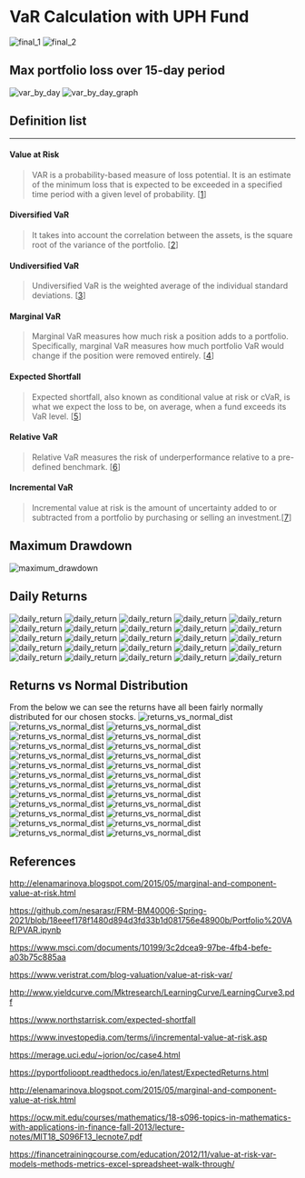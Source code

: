 # VaR Calculation with UPH Fund
![final_1](https://user-images.githubusercontent.com/39410518/129334716-b749151e-e53a-4116-8865-dfb748655c00.png)
![final_2](https://user-images.githubusercontent.com/39410518/129334722-dba14f82-17f1-47d0-8c3d-b8d6dcabc23d.png)



## Max portfolio loss over 15-day period
![var_by_day](https://user-images.githubusercontent.com/39410518/129317042-69c6f610-8dbe-4a37-833d-35fa2163e47b.png)
![var_by_day_graph](https://user-images.githubusercontent.com/39410518/129317049-4345c794-aded-42fc-af73-a4ae64c4fc36.png)



## Definition list
---
#### Value at Risk
> VAR is a probability-based measure of loss potential. It is an estimate of the minimum loss that is expected to be exceeded in a specified time period with a given level of probability. [[1]]
 
#### Diversified VaR
>  It takes into account the correlation between the assets, is the square root of the variance of the portfolio. [[2]]

#### Undiversified VaR
> Undiversified VaR is the weighted average of the individual standard deviations. [[3]]

#### Marginal VaR
> Marginal VaR measures how much risk a position adds to a portfolio. Specifically, marginal VaR measures how much portfolio VaR would change if the position were removed entirely. [[4]]

#### Expected Shortfall
> Expected shortfall, also known as conditional value at risk or cVaR, is what we expect the loss to be, on average, when a fund exceeds its VaR level. [[5]]

#### Relative VaR
> Relative VaR measures the risk of underperformance relative to a pre-defined benchmark. [[6]]

#### Incremental VaR
> Incremental value at risk is the amount of uncertainty added to or subtracted from a portfolio by purchasing or selling an investment.[[7]]


## Maximum Drawdown
![maximum_drawdown](https://user-images.githubusercontent.com/39410518/129209087-49940a38-1846-4a71-b1f6-2bf74f02f81a.png)

## Daily Returns
![daily_return](https://user-images.githubusercontent.com/39410518/129206653-e48efa85-7c3c-4b88-a28d-6504c2cacca6.png)
![daily_return](https://user-images.githubusercontent.com/39410518/129206695-b3974981-481e-424d-9021-58a0752567e6.png)
![daily_return](https://user-images.githubusercontent.com/39410518/129206763-cd56c047-8bb5-47bc-abcb-e2c5cb10cad5.png)
![daily_return](https://user-images.githubusercontent.com/39410518/129206839-8a2adec7-01fc-439f-b8b2-d344b736f0a2.png)
![daily_return](https://user-images.githubusercontent.com/39410518/129206877-861606db-dc3e-4b40-adc2-b118881a41a9.png)
![daily_return](https://user-images.githubusercontent.com/39410518/129206905-40788766-d4f1-4f11-ad3f-6f19d5daee56.png)
![daily_return](https://user-images.githubusercontent.com/39410518/129206936-9aa721f9-bdc6-4eab-a7d3-b6d3d7ede5be.png)
![daily_return](https://user-images.githubusercontent.com/39410518/129206974-e21f199b-8f21-4f58-a124-24872b4a6362.png)
![daily_return](https://user-images.githubusercontent.com/39410518/129206996-b179bea9-2b72-4b32-9678-b052611fe070.png)
![daily_return](https://user-images.githubusercontent.com/39410518/129207093-f68eac1d-cef6-4d8d-ba35-fc64ff7338f4.png)
![daily_return](https://user-images.githubusercontent.com/39410518/129207113-55c32d8a-3805-40c9-b718-a73c83b42dc5.png)
![daily_return](https://user-images.githubusercontent.com/39410518/129207135-07b5ad3c-2ea1-459a-80ba-2b60d19d8c6b.png)
![daily_return](https://user-images.githubusercontent.com/39410518/129207146-317e66f1-d4b3-4f94-8592-9f7432999815.png)
![daily_return](https://user-images.githubusercontent.com/39410518/129207161-59874222-4e9e-49d6-83a6-6631195f9d5b.png)
![daily_return](https://user-images.githubusercontent.com/39410518/129207178-17f139fe-e8e3-403b-a381-4586787e0ec7.png)
![daily_return](https://user-images.githubusercontent.com/39410518/129207201-8b40fb9b-fdc0-4d3e-ad11-30be34c66b60.png)
![daily_return](https://user-images.githubusercontent.com/39410518/129207216-1ae9319b-c0e3-4941-a554-8f6d4364a3b7.png)
![daily_return](https://user-images.githubusercontent.com/39410518/129207230-d943e951-e12f-4e07-827e-77afc26744ac.png)
![daily_return](https://user-images.githubusercontent.com/39410518/129207254-9e9d0874-b67b-4cd9-ac29-1954c72fa954.png)
![daily_return](https://user-images.githubusercontent.com/39410518/129207285-6ed08a65-9997-4501-87c9-4507ef293bbb.png)
![daily_return](https://user-images.githubusercontent.com/39410518/129207304-4f8e85c3-9d4d-4509-adfd-017bcdbbbcb0.png)
![daily_return](https://user-images.githubusercontent.com/39410518/129207323-035bf4f6-d357-4f93-baef-9358ad061564.png)
![daily_return](https://user-images.githubusercontent.com/39410518/129207344-dc746bfa-a208-4079-946d-ba5d7249d8a8.png)
![daily_return](https://user-images.githubusercontent.com/39410518/129207369-7e1ad31e-9761-4f34-9025-454e9c8ebf93.png)
![daily_return](https://user-images.githubusercontent.com/39410518/129207394-37bea09e-e9fe-48d0-b9ac-fc32c7fbf7f9.png)

## Returns vs Normal Distribution
From the below we can see the returns have all been fairly normally distributed for our chosen stocks.
![returns_vs_normal_dist](https://user-images.githubusercontent.com/39410518/129207538-6649a527-36fc-4c92-ad13-6abad8b86e86.png)
![returns_vs_normal_dist](https://user-images.githubusercontent.com/39410518/129207568-e44d62c2-c8f9-49a4-9ed0-3998534a3de0.png)
![returns_vs_normal_dist](https://user-images.githubusercontent.com/39410518/129207583-1e8af8a8-2f4a-4c90-8e17-f37356a60065.png)
![returns_vs_normal_dist](https://user-images.githubusercontent.com/39410518/129207626-f9f19ab9-e011-44d7-851a-9a43d0d01c87.png)
![returns_vs_normal_dist](https://user-images.githubusercontent.com/39410518/129207643-3b502f86-3bca-45e2-ae24-f397006afe7a.png)
![returns_vs_normal_dist](https://user-images.githubusercontent.com/39410518/129207665-6f623e1d-6b29-4fbc-810a-f51bcc27e934.png)
![returns_vs_normal_dist](https://user-images.githubusercontent.com/39410518/129207771-78beef45-97fe-464c-9121-5b5b3a226e98.png)
![returns_vs_normal_dist](https://user-images.githubusercontent.com/39410518/129207824-e7238035-78cf-4b67-9742-eae389ebd190.png)
![returns_vs_normal_dist](https://user-images.githubusercontent.com/39410518/129207868-abea33aa-b276-4615-a275-9c43179cfa99.png)
![returns_vs_normal_dist](https://user-images.githubusercontent.com/39410518/129207891-dc1cd6b2-1732-4ea0-84ce-8e957e0dde7b.png)
![returns_vs_normal_dist](https://user-images.githubusercontent.com/39410518/129207909-8dbc6bc5-8ab1-4306-b8f4-2133a6257a38.png)
![returns_vs_normal_dist](https://user-images.githubusercontent.com/39410518/129207927-68607a41-da09-4169-8b69-c1d0d92368f0.png)
![returns_vs_normal_dist](https://user-images.githubusercontent.com/39410518/129207946-c615d814-b03d-4c12-af60-49d4aa4271b0.png)
![returns_vs_normal_dist](https://user-images.githubusercontent.com/39410518/129207959-485279ee-8139-4cc0-92b6-aaa938b579fa.png)
![returns_vs_normal_dist](https://user-images.githubusercontent.com/39410518/129207975-97c29ced-e293-40a3-bb67-5508f7ab81a5.png)
![returns_vs_normal_dist](https://user-images.githubusercontent.com/39410518/129207991-629718a5-f02b-4467-8af2-1fd7277065ee.png)
![returns_vs_normal_dist](https://user-images.githubusercontent.com/39410518/129208001-972a45f8-0bf0-4b8a-a741-2318ccb4745f.png)
![returns_vs_normal_dist](https://user-images.githubusercontent.com/39410518/129208028-191acf4e-f573-495f-b19c-b862038a4e87.png)
![returns_vs_normal_dist](https://user-images.githubusercontent.com/39410518/129208046-83ca37bb-1248-4b8d-bbda-b9172ae68ec2.png)
![returns_vs_normal_dist](https://user-images.githubusercontent.com/39410518/129208063-9687ba8d-1506-4d75-9944-825e9f3258bc.png)
![returns_vs_normal_dist](https://user-images.githubusercontent.com/39410518/129208080-68b2ea40-37f9-498d-81fd-600f82884599.png)
![returns_vs_normal_dist](https://user-images.githubusercontent.com/39410518/129208097-376e5f90-9adc-49df-98e6-7d8e1285a7f0.png)
![returns_vs_normal_dist](https://user-images.githubusercontent.com/39410518/129208113-669d5a5a-4093-4695-88db-b512c1ff2b7f.png)
![returns_vs_normal_dist](https://user-images.githubusercontent.com/39410518/129208126-97f91195-15c2-4bd3-8d5f-5922ad832b78.png)
![returns_vs_normal_dist](https://user-images.githubusercontent.com/39410518/129208140-8c0cb138-c7db-44b3-82a3-79eb750c1cbc.png)

## References
http://elenamarinova.blogspot.com/2015/05/marginal-and-component-value-at-risk.html

https://github.com/nesarasr/FRM-BM40006-Spring-2021/blob/18eeef178f1480d894d3fd33b1d081756e48900b/Portfolio%20VAR/PVAR.ipynb

https://www.msci.com/documents/10199/3c2dcea9-97be-4fb4-befe-a03b75c885aa

https://www.veristrat.com/blog-valuation/value-at-risk-var/ 

http://www.yieldcurve.com/Mktresearch/LearningCurve/LearningCurve3.pdf 

https://www.northstarrisk.com/expected-shortfall 

https://www.investopedia.com/terms/i/incremental-value-at-risk.asp 

https://merage.uci.edu/~jorion/oc/case4.html

https://pyportfolioopt.readthedocs.io/en/latest/ExpectedReturns.html

http://elenamarinova.blogspot.com/2015/05/marginal-and-component-value-at-risk.html

https://ocw.mit.edu/courses/mathematics/18-s096-topics-in-mathematics-with-applications-in-finance-fall-2013/lecture-notes/MIT18_S096F13_lecnote7.pdf

https://financetrainingcourse.com/education/2012/11/value-at-risk-var-models-methods-metrics-excel-spreadsheet-walk-through/


[1]: https://www.veristrat.com/blog-valuation/value-at-risk-var/ 
[2]: http://www.yieldcurve.com/Mktresearch/LearningCurve/LearningCurve3.pdf 
[3]: http://www.yieldcurve.com/Mktresearch/LearningCurve/LearningCurve3.pdf 
[4]: https://www.msci.com/documents/10199/3c2dcea9-97be-4fb4-befe-a03b75c885aa 
[5]: https://www.northstarrisk.com/expected-shortfall 
[6]: https://www.msci.com/documents/10199/3c2dcea9-97be-4fb4-befe-a03b75c885aa 
[7]: https://www.investopedia.com/terms/i/incremental-value-at-risk.asp 
